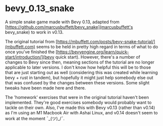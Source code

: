 # bevy_0.13_snake

A simple snake game made with Bevy 0.13, adapted from [https://github.com/marcusbuffett/bevy_snake](marcusbuffett's bevy_snake) to work in v0.13.

The original tutorial from [https://mbuffett.com/posts/bevy-snake-tutorial/](mbuffett.com) seems to be held in pretty high regard in terms of what to do once you've finished the [https://bevyengine.org/learn/quick-start/introduction/](bevy quick start). However, there's a number of changes to Bevy since then, meaning sections of the tutorial are no longer applicable to later versions. I don't know how helpful this will be to those that are just starting out as well (considering this was created while learning bevy + rust in tandem), but hopefully it might just help somebody else out that was confused by the changes between these versions. Some slight tweaks have been made here and there.

The 'homework' exercises that were in the original tutorial haven't been implemented. They're good exercises somebody would probably want to tackle on their own. Also, I've made this with Bevy v0.13 (rather than v0.14) as I'm using an M1 Macbook Air with Ashai Linux, and v0.14 doesn't seem to work at the moment ¯\_(ツ)_/¯.
